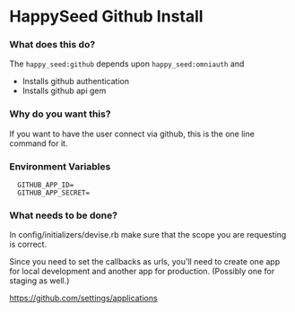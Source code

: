 HappySeed Github Install
====================

### What does this do?

The `happy_seed:github` depends upon `happy_seed:omniauth` and

* Installs github authentication
* Installs github api gem

### Why do you want this?

If you want to have the user connect via github, this is the one line command for it.

### Environment Variables

```
  GITHUB_APP_ID=
  GITHUB_APP_SECRET=
```

### What needs to be done?

In config/initializers/devise.rb make sure that the scope you are requesting is correct.

Since you need to set the callbacks as urls, you'll need to create one app for local development and another app for production.  (Possibly one for staging as well.)

https://github.com/settings/applications